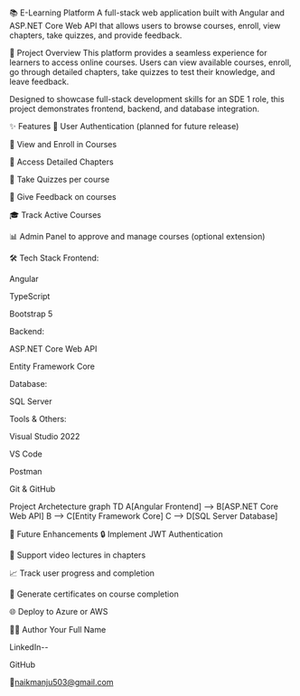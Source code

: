 📚 E-Learning Platform
A full-stack web application built with Angular and ASP.NET Core Web API that allows users to browse courses, enroll, view chapters, take quizzes, and provide feedback.

🚀 Project Overview
This platform provides a seamless experience for learners to access online courses. Users can view available courses, enroll, go through detailed chapters, take quizzes to test their knowledge, and leave feedback.

Designed to showcase full-stack development skills for an SDE 1 role, this project demonstrates frontend, backend, and database integration.

✨ Features
🔑 User Authentication (planned for future release)

📘 View and Enroll in Courses

📖 Access Detailed Chapters

📝 Take Quizzes per course

💬 Give Feedback on courses

🎓 Track Active Courses

📊 Admin Panel to approve and manage courses (optional extension)

🛠 Tech Stack
Frontend:

Angular

TypeScript

Bootstrap 5

Backend:

ASP.NET Core Web API

Entity Framework Core

Database:

SQL Server

Tools & Others:

Visual Studio 2022

VS Code

Postman

Git & GitHub


Project Archetecture
graph TD
  A[Angular Frontend] --> B[ASP.NET Core Web API]
  B --> C[Entity Framework Core]
  C --> D[SQL Server Database]


🔮 Future Enhancements
🔒 Implement JWT Authentication

🎥 Support video lectures in chapters

📈 Track user progress and completion

📜 Generate certificates on course completion

🌐 Deploy to Azure or AWS


👨‍💻 Author
Your Full Name

LinkedIn--

GitHub

📧naikmanju503@gmail.com
